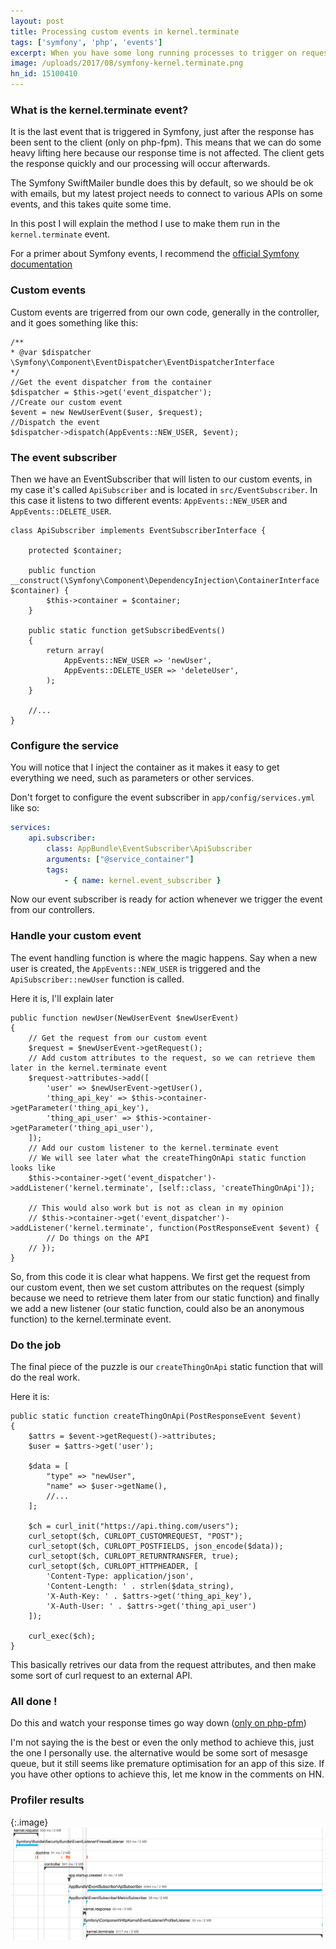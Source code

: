 ```yaml
--- 
layout: post
title: Processing custom events in kernel.terminate
tags: ['symfony', 'php', 'events']
excerpt: When you have some long running processes to trigger on request, best practice with Symfony is to have them run in the kernel.terminate event.
image: /uploads/2017/08/symfony-kernel.terminate.png
hn_id: 15100410
---
```


### What is the kernel.terminate event?

It is the last event that is triggered in Symfony, just after the response has been sent to the client (only on php-fpm). This means that we can do some heavy lifting here because our response time is not affected. The client gets the response quickly and our processing will occur afterwards. 

The Symfony SwiftMailer bundle does this by default, so we should be ok with emails, but my latest project needs to connect to various APIs on some events, and this takes quite some time. 

In this post I will explain the method I use to make them run in the `kernel.terminate` event.

For a primer about Symfony events, I recommend the [official Symfony documentation](https://symfony.com/doc/current/reference/events.html)

### Custom events

Custom events are trigerred from our own code, generally in the controller, and it goes something like this:

```php?start_inline=1
/** 
* @var $dispatcher \Symfony\Component\EventDispatcher\EventDispatcherInterface 
*/
//Get the event dispatcher from the container
$dispatcher = $this->get('event_dispatcher');
//Create our custom event
$event = new NewUserEvent($user, $request);
//Dispatch the event
$dispatcher->dispatch(AppEvents::NEW_USER, $event);
```

### The event subscriber

Then we have an EventSubscriber that will listen to our custom events, in my case it's called `ApiSubscriber` and is located in `src/EventSubscriber`. In this case it listens to two different events: 
`AppEvents::NEW_USER` and `AppEvents::DELETE_USER`.

```php?start_inline=1
class ApiSubscriber implements EventSubscriberInterface {

    protected $container;

    public function __construct(\Symfony\Component\DependencyInjection\ContainerInterface $container) {
        $this->container = $container;
    }

    public static function getSubscribedEvents()
    {
        return array(
            AppEvents::NEW_USER => 'newUser',
            AppEvents::DELETE_USER => 'deleteUser',
        );
    }

    //...
}

```

### Configure the service

You will notice that I inject the container as it makes it easy to get everything we need, such as parameters or other services.

Don't forget to configure the event subscriber in `app/config/services.yml` like so:

``` yml
services:
    api.subscriber:
        class: AppBundle\EventSubscriber\ApiSubscriber
        arguments: ["@service_container"]
        tags:
            - { name: kernel.event_subscriber }
```

Now our event subscriber is ready for action whenever we trigger the event from our controllers.

### Handle your custom event


The event handling function is where the magic happens. Say when a new user is created, the `AppEvents::NEW_USER` is triggered and the `ApiSubscriber::newUser` function is called.

Here it is, I'll explain later

```php?start_inline=1
public function newUser(NewUserEvent $newUserEvent)
{
    // Get the request from our custom event
    $request = $newUserEvent->getRequest();
    // Add custom attributes to the request, so we can retrieve them later in the kernel.terminate event
    $request->attributes->add([
        'user' => $newUserEvent->getUser(),
        'thing_api_key' => $this->container->getParameter('thing_api_key'),
        'thing_api_user' => $this->container->getParameter('thing_api_user'),
    ]);
    // Add our custom listener to the kernel.terminate event
    // We will see later what the createThingOnApi static function looks like
    $this->container->get('event_dispatcher')->addListener('kernel.terminate', [self::class, 'createThingOnApi']);

    // This would also work but is not as clean in my opinion
    // $this->container->get('event_dispatcher')->addListener('kernel.terminate', function(PostResponseEvent $event) {
        // Do things on the API
    // });
}
```

So, from this code it is clear what happens. We first get the request from our custom event, then we set custom attributes on the request (simply because we need to retrieve them later from our static function) and finally we add a new listener (our static function, could also be an anonymous function) to the kernel.terminate event.

### Do the job

The final piece of the puzzle is our `createThingOnApi` static function that will do the real work.

Here it is:

```php?start_inline=1
public static function createThingOnApi(PostResponseEvent $event)
{
    $attrs = $event->getRequest()->attributes;
    $user = $attrs->get('user');

    $data = [
        "type" => "newUser", 
        "name" => $user->getName(),
        //...
    ];

    $ch = curl_init("https://api.thing.com/users");
    curl_setopt($ch, CURLOPT_CUSTOMREQUEST, "POST");
    curl_setopt($ch, CURLOPT_POSTFIELDS, json_encode($data));
    curl_setopt($ch, CURLOPT_RETURNTRANSFER, true);
    curl_setopt($ch, CURLOPT_HTTPHEADER, [
        'Content-Type: application/json',
        'Content-Length: ' . strlen($data_string),
        'X-Auth-Key: ' . $attrs->get('thing_api_key'),
        'X-Auth-User: ' . $attrs->get('thing_api_user')
    ]);

    curl_exec($ch);
}
```

This basically retrives our data from the request attributes, and then make some sort of curl request to an external API.

### All done !

Do this and watch your response times go way down ([only on php-pfm](https://symfony.com/doc/current/components/http_kernel.html#component-http-kernel-kernel-terminate))

I'm not saying the is the best or even the only method to achieve this, just the one I personally use. the alternative would be some sort of mesasge queue, but it still seems like premature optimisation for an app of this size. If you have other options to achieve this, let me know in the comments on HN.

### Profiler results

{:.image}
![Profiler results](/uploads/2017/08/symfony-kernel.terminate.png)